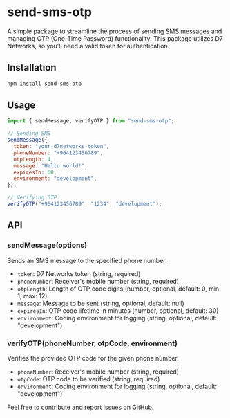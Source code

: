 # send-sms-otp

A simple package to streamline the process of sending SMS messages and managing OTP (One-Time Password) functionality. This package utilizes D7 Networks, so you'll need a valid token for authentication.

## Installation

```bash
npm install send-sms-otp
```

## Usage

```javascript
import { sendMessage, verifyOTP } from "send-sms-otp";

// Sending SMS
sendMessage({
  token: "your-d7networks-token",
  phoneNumber: "+964123456789",
  otpLength: 4,
  message: "Hello world!",
  expiresIn: 60,
  environment: "development",
});

// Verifying OTP
verifyOTP("+964123456789", "1234", "development");
```

## API

### sendMessage(options)

Sends an SMS message to the specified phone number.

- `token`: D7 Networks token (string, required)
- `phoneNumber`: Receiver's mobile number (string, required)
- `otpLength`: Length of OTP code digits (number, optional, default: 0, min: 1, max: 12)
- `message`: Message to be sent (string, optional, default: null)
- `expiresIn`: OTP code lifetime in minutes (number, optional, default: 30)
- `environment`: Coding environment for logging (string, optional, default: "development")

### verifyOTP(phoneNumber, otpCode, environment)

Verifies the provided OTP code for the given phone number.

- `phoneNumber`: Receiver's mobile number (string, required)
- `otpCode`: OTP code to be verified (string, required)
- `environment`: Coding environment for logging (string, optional, default: "development")


Feel free to contribute and report issues on [GitHub](https://github.com/your-username/send-sms-otp).
